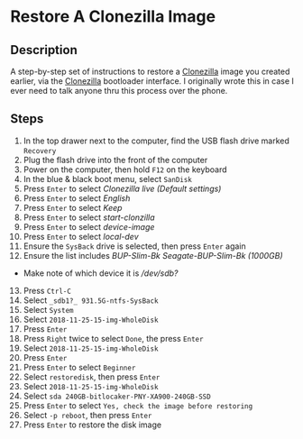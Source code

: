 # Restore A Clonezilla Image

## Description
A step-by-step set of instructions to restore a [Clonezilla](https://clonezilla.org/) image you created earlier, via the [Clonezilla](https://clonezilla.org/) bootloader interface. I originally wrote this in case I ever need to talk anyone thru this process over the phone.

## Steps

1. In the top drawer next to the computer, find the USB flash drive marked `Recovery`
2. Plug the flash drive into the front of the computer
3. Power on the computer, then hold `F12` on the keyboard
4. In the blue & black boot menu, select `SanDisk`
5. Press `Enter` to select _Clonezilla live (Default settings)_
6. Press `Enter` to select _English_
7. Press `Enter` to select _Keep_
8. Press `Enter` to select _start-clonzilla_
9. Press `Enter` to select _device-image_
10. Press `Enter` to select _local-dev_
11. Ensure the `SysBack` drive is selected, then press `Enter` again
12. Ensure the list includes _BUP-Slim-Bk Seagate-BUP-Slim-Bk (1000GB)_
  - Make note of which device it is _/dev/sdb?_
13. Press `Ctrl-C`
14. Select `_sdb1?_ 931.5G-ntfs-SysBack`
15. Select `System`
16. Select `2018-11-25-15-img-WholeDisk`
17. Press `Enter`
18. Press `Right` twice to select `Done`, the press `Enter`
19. Select `2018-11-25-15-img-WholeDisk`
20. Press `Enter`
21. Press `Enter` to select `Beginner`
22. Select `restoredisk`, then press `Enter`
23. Select `2018-11-25-15-img-WholeDisk`
24. Select `sda 240GB-bitlocaker-PNY-XA900-240GB-SSD`
25. Press `Enter` to select `Yes, check the image before restoring`
26. Select `-p reboot`, then press `Enter`
27. Press `Enter` to restore the disk image

